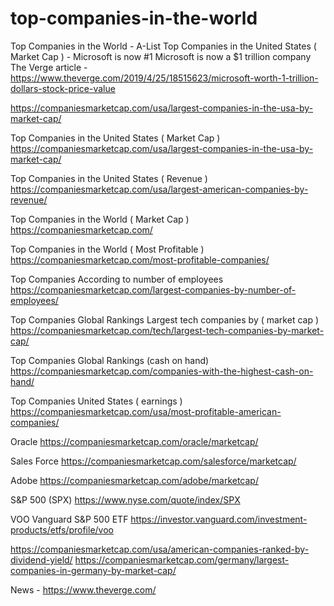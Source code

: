 # top-companies-in-the-world
Top Companies in the World - A-List
Top Companies in the United States ( Market Cap ) - Microsoft is now #1
Microsoft is now a $1 trillion company
The Verge article - https://www.theverge.com/2019/4/25/18515623/microsoft-worth-1-trillion-dollars-stock-price-value


https://companiesmarketcap.com/usa/largest-companies-in-the-usa-by-market-cap/

Top Companies in the United States ( Market Cap )
https://companiesmarketcap.com/usa/largest-companies-in-the-usa-by-market-cap/

Top Companies in the United States ( Revenue )
https://companiesmarketcap.com/usa/largest-american-companies-by-revenue/

Top Companies in the World ( Market Cap )
https://companiesmarketcap.com/

Top Companies in the World ( Most Profitable )
https://companiesmarketcap.com/most-profitable-companies/

Top Companies According to number of employees
https://companiesmarketcap.com/largest-companies-by-number-of-employees/

Top Companies Global Rankings Largest tech companies by ( market cap )
https://companiesmarketcap.com/tech/largest-tech-companies-by-market-cap/

Top Companies Global Rankings (cash on hand)
https://companiesmarketcap.com/companies-with-the-highest-cash-on-hand/

Top Companies United States ( earnings )
https://companiesmarketcap.com/usa/most-profitable-american-companies/

Oracle
https://companiesmarketcap.com/oracle/marketcap/

Sales Force
https://companiesmarketcap.com/salesforce/marketcap/

Adobe
https://companiesmarketcap.com/adobe/marketcap/


S&P 500 (SPX)
https://www.nyse.com/quote/index/SPX

VOO
Vanguard S&P 500 ETF
https://investor.vanguard.com/investment-products/etfs/profile/voo


https://companiesmarketcap.com/usa/american-companies-ranked-by-dividend-yield/
https://companiesmarketcap.com/germany/largest-companies-in-germany-by-market-cap/


News - https://www.theverge.com/
